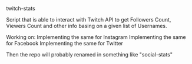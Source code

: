 twitch-stats

Script that is able to interact with Twitch API to get Followers Count, Viewers Count and other info basing on a given list of Usernames.

Working on:
  Implementing the same for Instagram
  Implementing the same for Facebook
  Implementing the same for Twitter
  
Then the repo will probably renamed in something like "social-stats"
